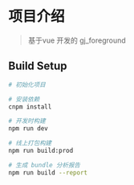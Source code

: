 # 项目介绍

> 基于vue 开发的 gj_foreground

## Build Setup

``` bash
# 初始化项目

# 安装依赖
cnpm install

# 开发时构建
npm run dev

# 线上打包构建
npm run build:prod

# 生成 bundle 分析报告
npm run build --report
```